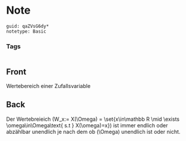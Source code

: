 # Note
```
guid: qaZVsG6dy*
notetype: Basic
```

### Tags
```
```

## Front
Wertebereich einer Zufallsvariable

## Back
Der Wertebreieich \(W_x:= X(\Omega) = \set{x\in\mathbb R \mid \exists \omega\in\Omega\text{ s.t } X(\omega)=x}\) 
ist immer endlich oder abzählbar unendlich je nach dem ob \(\Omega\) unendlich ist oder nicht.
